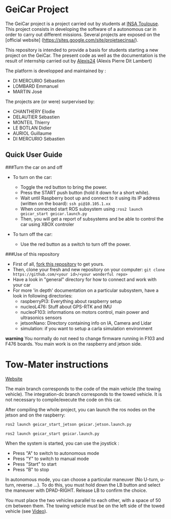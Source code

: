 # GeiCar Project

The GeiCar project is a project carried out by students at [INSA Toulouse](http://www.insa-toulouse.fr/fr/index.html). This project consists in developing the software of a autonomous car in order to carry out different missions. Several projects are exposed on the [official website] (https://sites.google.com/site/projetsecinsa/).

This repository is intended to provide a basis for students starting a new project on the GeiCar. The present code as well as the documentation is the result of internship carried out by [Alexis24](https://github.com/Alexix24) (Alexis Pierre Dit Lambert)

The platform is developped and maintained by :

* DI MERCURIO Sébastien
* LOMBARD Emmanuel
* MARTIN José

The projects are (or were) surpervised by:

* CHANTHERY Elodie
* DELAUTIER Sébastien
* MONTEIL Thierry
* LE BOTLAN Didier
* AURIOL Guillaume
* DI MERCURIO Sébastien

## Quick User Guide
###Turn the car on and off
* To turn on the car:
  * Toggle the red button to bring the power.
  * Press the START push button (hold it down for a short while).
  * Wait until Raspberry boot up and connect to it using its IP address (written on the board): `ssh pi@10.105.1.xx`
  * When connected start ROS subsystem using :`ros2 launch geicar_start geicar.launch.py`
  * Then, you will get a report of subsystems and be able to control the car using XBOX controler 

* To turn off the car:
	* Use the red button as a switch to turn off the power.

###Use of this repository
* First of all, [fork this repository](https://docs.github.com/en/get-started/quickstart/fork-a-repo) to get yours.
* Then, clone your fresh and new repository on your computer: `git clone https://github.com/<your id>/<your wonderful repo>`
* Have a look in "general" directory for how to connect and work with your car
* For more 'in depth' documentation on a particular subsystem, have a look in following directories:
    * raspberryPI3: Everything about raspberry setup
    * nucleoL476: Stuff about GPS-RTK and IMU
    * nucleoF103: informations on motors control, main power and ultrasonics sensors
    * jetsonNano: Directory containing info on IA, Camera and Lidar
    * simulation: if you want to setup a carla simulation environment

__warning__
You normally do not need to change firmware running in F103 and F476 boards. You main work is on the raspberry and jetson side.

# Tow-Mater instructions

[Website](https://sites.google.com/view/insa-5siec/projets-2022-2023/project-benny)

The main branch corresponds to the code of the main vehicle (the towing vehicle). The integration-dc branch corresponds to the towed vehicle. It is not necessary to compile/execute the code on this car.

After compiling the whole project, you can launch the ros nodes on the jetson and on the raspberry:
```sh
ros2 launch geicar_start_jetson geicar.jetson.launch.py
```
```sh
ros2 launch geicar_start geicar.launch.py
```

When the system is started, you can use the joystick :
* Press "A" to switch to autonomous mode
* Press "Y" to switch to manual mode
* Press "Start" to start
* Press "B" to stop

In autonomous mode, you can choose a particular maneuver (No U-turn, u-turn, reverse ...). To do this, you must hold down the LB button and select the maneuver with DPAD-RIGHT. Release LB to confirm the choice.

You must place the two vehicles parallel to each other, with a space of 50 cm between them. The towing vehicle must be on the left side of the towed vehicle (see [Video](https://youtu.be/MB7T-dSHWLg)). 
